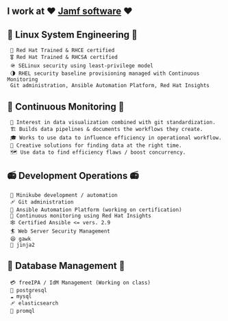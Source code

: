 ## I work at ❤️ [Jamf software](https://jamf.com) ❤️

## 🔧 **Linux System Engineering** 🔧
     🏢 Red Hat Trained & RHCE certified
     🎖️ Red Hat Trained & RHCSA certified
     🪖 SELinux security using least-privilege model
     🌗 RHEL security baseline provisioning managed with Continuous Monitoring 
     Git administration, Ansible Automation Platform, Red Hat Insights

## 🔭 Continuous Monitoring 🔭
     🧵 Interest in data visualization combined with git standardization.
     🏗️ Builds data pipelines & documents the workflows they create. 
     🎓 Works to use data to influence efficiency in operational workflow. 
     🐲 Creative solutions for finding data at the right time.
     🗺️ Use data to find efficiency flaws / boost concurrency.

## 📻 **Development Operations** 📻
     💽 Minikube development / automation
     🩹 Git administration
     🗼 Ansible Automation Platform (working on certification)
     🔐 Continuous monitoring using Red Hat Insights
     🕸️ Certified Ansible <= vers. 2.9
     🏄 Web Server Security Management
     😆 gawk
     🎲 jinja2
   
## 🌲 **Database Management** 🌲
     💳 freeIPA / IdM Management (Working on class) 
     🏣 postgresql
     ☁️ mysql
     🩹 elasticsearch
     💠 promql
   
